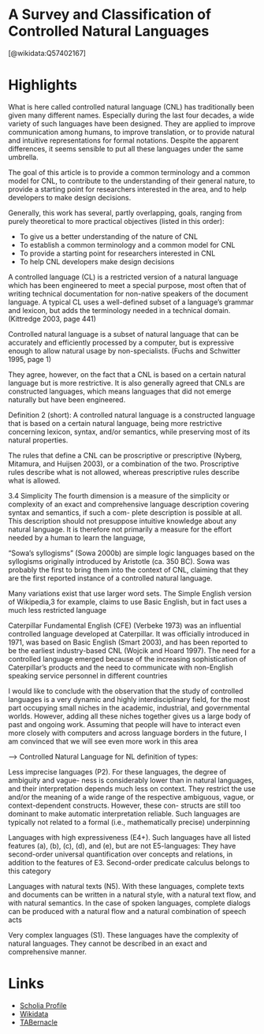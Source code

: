 
A Survey and Classification of Controlled Natural Languages
===========================================================
  
  [@wikidata:Q57402167]  

# Highlights

What is here called controlled natural language (CNL) has traditionally been given many different names. Especially during the last four decades, a wide variety of such languages have been designed. They are applied to improve communication among humans, to improve translation, or to provide natural and intuitive representations for formal notations. Despite the apparent differences, it seems sensible to put all these languages under the same umbrella.

The goal of this article is to provide a common terminology and a common model for CNL, to contribute to the understanding of their general nature, to provide a starting point for researchers interested in the area, and to help developers to make design decisions.

Generally, this work has several, partly overlapping, goals, ranging from purely theoretical to more practical objectives (listed in this order):
- To give us a better understanding of the nature of CNL 
- To establish a common terminology and a common model for CNL 
- To provide a starting point for researchers interested in CNL 
- To help CNL developers make design decisions


A controlled language (CL) is a restricted version of a natural language which has been engineered to meet a special purpose, most often that of writing technical documentation for non-native speakers of the document language. A typical CL uses a well-defined subset of a language’s grammar and lexicon, but adds the terminology needed in a technical domain. (Kittredge 2003, page 441)

Controlled natural language is a subset of natural language that can be accurately and efficiently processed by a computer, but is expressive enough to allow natural usage by non-specialists. (Fuchs and Schwitter 1995, page 1)

They agree, however, on the fact that a CNL is based on a certain natural language but is more restrictive. It is also generally agreed that CNLs are constructed languages, which means languages that did not emerge naturally but have been engineered.

Definition 2 (short): A controlled natural language is a constructed language that is based on a certain natural language, being more restrictive concerning lexicon, syntax, and/or semantics, while preserving most of its natural properties.

The rules that define a CNL can be proscriptive or prescriptive (Nyberg, Mitamura,
and Huijsen 2003), or a combination of the two. Proscriptive rules describe what is not allowed, whereas prescriptive rules describe what is allowed.

3.4 Simplicity
The fourth dimension is a measure of the simplicity or complexity of an exact and comprehensive language description covering syntax and semantics, if such a com- plete description is possible at all. This description should not presuppose intuitive knowledge about any natural language. It is therefore not primarily a measure for the effort needed by a human to learn the language,



“Sowa’s syllogisms” (Sowa 2000b) are simple logic languages based on the syllogisms originally introduced by Aristotle (ca. 350 BC). Sowa was probably the first to bring them into the context of CNL, claiming that they are the first reported instance of a controlled natural language.

Many variations exist that use larger word sets. The Simple English version of Wikipedia,3 for example, claims to use Basic English, but in fact uses a much less restricted language


Caterpillar Fundamental English (CFE) (Verbeke 1973) was an influential controlled language developed at Caterpillar. It was officially introduced in 1971, was based on Basic English (Smart 2003), and has been reported to be the earliest industry-based CNL (Wojcik and Hoard 1997). The need for a controlled language emerged because of the increasing sophistication of Caterpillar’s products and the need to communicate with non-English speaking service personnel in different countries

I would like to conclude with the observation that the study of controlled languages
is a very dynamic and highly interdisciplinary field, for the most part occupying small niches in the academic, industrial, and governmental worlds. However, adding all these niches together gives us a large body of past and ongoing work. Assuming that people will have to interact even more closely with computers and across language borders in the future, I am convinced that we will see even more work in this area


--> Controlled Natural Language for NL definition of types:

Less imprecise languages (P2). For these languages, the degree of ambiguity and vague- ness is considerably lower than in natural languages, and their interpretation depends much less on context. They restrict the use and/or the meaning of a wide range of the respective ambiguous, vague, or context-dependent constructs. However, these con- structs are still too dominant to make automatic interpretation reliable. Such languages are typically not related to a formal (i.e., mathematically precise) underpinning

Languages with high expressiveness (E4+). Such languages have all listed features (a), (b), (c), (d), and (e), but are not E5-languages: They have second-order universal quantification over concepts and relations, in addition to the features of E3. Second-order predicate calculus belongs to this category

Languages with natural texts (N5). With these languages, complete texts and documents can be written in a natural style, with a natural text flow, and with natural semantics. In the case of spoken languages, complete dialogs can be produced with a natural flow and a natural combination of speech acts

Very complex languages (S1). These languages have the complexity of natural languages. They cannot be described in an exact and comprehensive manner.


# Links
  
 * [Scholia Profile](https://scholia.toolforge.org/work/Q57402167)  
 * [Wikidata](https://www.wikidata.org/wiki/Q57402167)  
 * [TABernacle](https://tabernacle.toolforge.org/?#/tab/manual/Q57402167/P921%3BP4510)  
